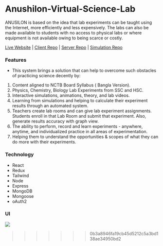 # Anushilon-Virtual-Science-Lab

ANUSILON is based on the idea that lab experiments can be taught using the Internet, more efficiently and less expensively. The labs can also be made available to students with no access to physical labs or where equipment is not available owing to being scarce or costly.

[Live Website](https://anushilon-bd.web.app/) | [Client Repo](https://github.com/PriontoAbdullah/Anushilon-Client) | [Server Repo](https://github.com/PriontoAbdullah/Anushilon-Server) | [Simulation Repo](https://github.com/PriontoAbdullah/Anushilon-Simulations)

### Features

- This system brings a solution that can help to overcome such obstacles of practicing science decently by:

1. Content aligned to NCTB Board Syllabus ( Bangla Version).
2. Physics, Chemistry, Biology Lab Experiments from SSC and HSC.
3. Interactive simulations, animations, theory, and lab videos.
4. Learning from simulations and helping to calculate their experiment results through an automated system.
5. Teachers create lab rooms and can give lab experiment assignments. Students enroll in that Lab Room and submit that experiment. Also, generate results accuracy with graph view.
6. The ability to perform, record and learn experiments - anywhere, anytime, and individualized practice in all areas of experimentation.
7. Helping them to understand the opportunities & scopes of what they can do more with their experiments.

### Technology

- React
- Redux
- Tailwind
- Node
- Express
- MongoDB
- Mongoose
- oAuth2

### UI

![](https://i.imgur.com/Oze0RSF.png)

> > > > > > > 0b3a8946fa19cb45d5212c5a3bd138ae34950bd2

